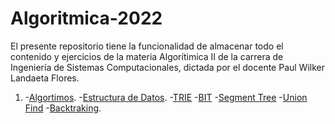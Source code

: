 # Algoritmica-2022
El presente repositorio tiene la funcionalidad de almacenar todo el contenido y ejercicios de la materia Algorítimica II de la carrera de Ingeniería de Sistemas Computacionales, dictada por el docente Paul Wilker Landaeta Flores.

1. -[Algortimos](https://github.com/JMateoVelascoAuza/Algoritmica-2022/tree/master/algoritmos).
    -[Estructura de Datos](https://github.com/JMateoVelascoAuza/Algoritmica-2022/tree/master/algoritmos/estructura%20de%20datos/trie).
    -[TRIE](https://github.com/JMateoVelascoAuza/Algoritmica-2022/blob/master/algoritmos/estructura%20de%20datos/trie/Trie.cpp)
    -[BIT](https://github.com/JMateoVelascoAuza/Algoritmica-2022/blob/master/algoritmos/estructura%20de%20datos/trie/BIT.cpp)
    -[Segment Tree](https://github.com/JMateoVelascoAuza/Algoritmica-2022/blob/master/algoritmos/estructura%20de%20datos/trie/segmentTree.cpp)
    -[Union Find](https://github.com/JMateoVelascoAuza/Algoritmica-2022/blob/master/algoritmos/estructura%20de%20datos/trie/unionFind.cpp)
    -[Backtraking](https://github.com/JMateoVelascoAuza/Algoritmica-2022/tree/master/algoritmos/backtracking).
